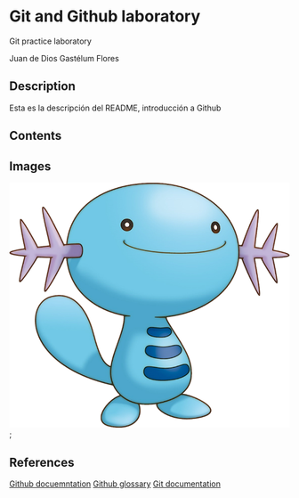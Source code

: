 # Git and Github laboratory

Git practice laboratory

Juan de Dios Gastélum Flores

## Description
Esta es la descripción del README, introducción a Github

## Contents

## Images

![Image of Wooper, the Pokemon](194-Wooper.webp);

## References

[Github docuemntation](https://docs.github.com/en)
[Github glossary](https://docs.github.com/en/get-started/learning-about-github/github-glossary)
[Git documentation](https://git-scm.com/doc)
